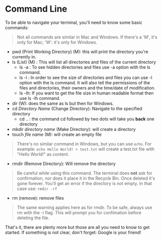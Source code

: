 Command Line
====

To be able to navigate your terminal, you'll need to know some basic commands:

> Not all commands are similar in Mac and Windows. If there's a 'M', it's only for Mac; 'W': it's only for Windows.

* pwd (Print Working Directory) (M): this will print the directory you're currently in.
* ls (List) (M) : This will list all directories and files of the current directory
  + ls -a : To see hidden directories and files use -a option with the ls command.
  + ls -l : In order to see the size of directories and files you can use -l option with the ls command. It will also tell the permissions of the files and directories, their owners and the time/date of modification.
  + ls -lh: If you want to get the file size in human readable format then use ls -lh command.
* dir (W): does the same as ls but then for Windows.
* cd _Directory Name_ (Change Directory): Navigate to the specified directory
  + cd .. : the command cd followed by two dots will take you **back** one directory
* mkdir _directory name_ (Make Directory): will create a directory
* touch _file name_ (M): will create an empty file
> There's no similar command in Windows, but you can use `echo`.
> For example: `echo Hello World! > test.txt` will create a test.txt file with "Hello World!" as content.
* rmdir (Remove Directory): Will remove the directory
> Be careful while using this command. The terminal does **not** ask for confirmation, nor does it place it in the Recycle Bin. Once deleted it's gone forever.
> You'll get an error if the directory is not empty. In that case use: `rmdir -rf`
* rm (remove): remove files
> The same warning applies here as for rmdir. To be safe, always use rm with the -i flag. This will prompt you for confimation before deleting the file.


That's it, there are plenty more but those are all you need to know to get started. If something is not clear, don't forget: Google is your friend!

